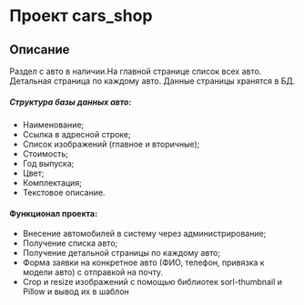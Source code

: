 # Проект **cars_shop**

## Описание

Раздел с авто в наличии.На главной странице список всех авто.
Детальная страница по каждому авто.
Данные страницы хранятся в БД.


##### Структура базы данных авто:
* Наименование;
* Ссылка в адресной строке;
* Список изображений (главное и вторичные);
* Стоимость;
* Год выпуска;
* Цвет;
* Комплектация;
* Текстовое описание.

#### Функционал проекта:
* Внесение автомобилей в систему через администрирование;
* Получение списка авто;
* Получение детальной страницы по каждому авто;
* Форма заявки на конкретное авто (ФИО, телефон, привязка к модели авто) с отправкой на почту.
* Crop и resize изображений с помощью библиотек sorl-thumbnail и Pillow и вывод их в шаблон
